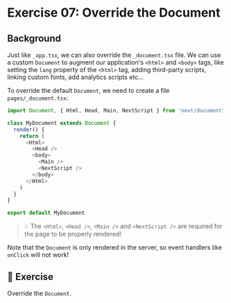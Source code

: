 # Exercise 07: Override the Document

## Background
Just like `_app.tsx`, we can also override the `_document.tsx` file. We can use a custom `Document` to augment our application's `<html>` and `<body>` tags, like setting the `lang` property of the `<html>` tag, adding third-party scripts, linking custom fonts, add analytics scripts etc...

To override the default `Document`, we need to create a file `pages/_document.tsx`:

```typescript
import Document, { Html, Head, Main, NextScript } from 'next/document'

class MyDocument extends Document {
  render() {
    return (
      <Html>
        <Head />
        <body>
          <Main />
          <NextScript />
        </body>
      </Html>
    )
  }
}

export default MyDocument
```
> 💡 The `<Html>`, `<Head />`, `<Main />` and `<NextScript />` are required for the page to be properly rendered!

Note that the `Document` is only rendered in the server, so event handlers like `onClick` will not work!

## 🚀 Exercise
Override the `Document`.